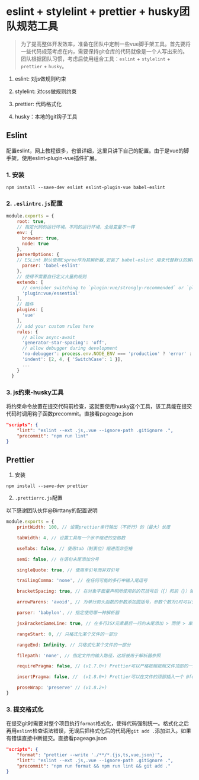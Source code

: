# eslint + stylelint + prettier + husky团队规范工具

> 为了提高整体开发效率，准备在团队中定制一些vue脚手架工具。首先要将一些代码规范考虑在内，需要保持git仓库的代码就像是一个人写出来的。团队根据团队习惯，考虑后使用组合工具：`eslint` + `stylelint` + `prettier` + `husky`。

1. eslint: 对js做规则约束

1. stylelint: 对css做规则约束

1. prettier: 代码格式化

1. husky：本地的git钩子工具

## Eslint

配置eslint，网上教程很多，也很详细，这里只讲下自己的配置。由于是vue的脚手架，使用eslint-plugin-vue插件扩展。

### 1. 安装

``` shell
npm install --save-dev eslint eslint-plugin-vue babel-eslint
```

### 2. `.eslintrc.js`配置

``` js
module.exports = {
    root: true,
    // 指定代码的运行环境。不同的运行环境，全局变量不一样
    env: {
      browser: true,
      node: true
    },
    parserOptions: {
    // ESLint 默认使用Espree作为其解析器,安装了 babel-eslint 用来代替默认的解析器
      parser: 'babel-eslint'
    },
    // 使得不需要自行定义大量的规则
    extends: [
      // consider switching to `plugin:vue/strongly-recommended` or `plugin:vue/recommended` for stricter rules.
      'plugin:vue/essential'
    ],
    // 插件
    plugins: [
      'vue'
    ],
    // add your custom rules here
    rules: {
      // allow async-await
      'generator-star-spacing': 'off',
      // allow debugger during development
      'no-debugger': process.env.NODE_ENV === 'production' ? 'error' : 'off',
      'indent': [2, 4, { 'SwitchCase': 1 }],
      ...
    }
  }
```

### 3. js约束-husky工具

将约束命令放置在提交代码前检查，这就要使用husky这个工具，该工具能在提交代码时调用钩子函数precommit。直接看pageage.json


``` json
"scripts": {
    "lint": "eslint --ext .js,.vue --ignore-path .gitignore .",
    "precommit": "npm run lint"
}
```

## Prettier

1. 安装

``` shell
npm install --save-dev prettier
```

2. `.prettierrc.js`配置

以下感谢团队伙伴@Birttany的配置说明

``` js
module.exports = {
    printWidth: 100, // 设置prettier单行输出（不折行）的（最大）长度

    tabWidth: 4, // 设置工具每一个水平缩进的空格数

    useTabs: false, // 使用tab（制表位）缩进而非空格

    semi: false, // 在语句末尾添加分号

    singleQuote: true, // 使用单引号而非双引号

    trailingComma: 'none', // 在任何可能的多行中输入尾逗号

    bracketSpacing: true, // 在对象字面量声明所使用的的花括号后（{）和前（}）输出空格

    arrowParens: 'avoid', // 为单行箭头函数的参数添加圆括号，参数个数为1时可以省略圆括号

    parser: 'babylon', // 指定使用哪一种解析器

    jsxBracketSameLine: true, // 在多行JSX元素最后一行的末尾添加 > 而使 > 单独一行（不适用于自闭和元素）

    rangeStart: 0, // 只格式化某个文件的一部分

    rangeEnd: Infinity, // 只格式化某个文件的一部分

    filepath: 'none', // 指定文件的输入路径，这将被用于解析器参照

    requirePragma: false, // (v1.7.0+) Prettier可以严格按照按照文件顶部的一些特殊的注释格式化代码，这些注释称为“require pragma”(必须杂注)

    insertPragma: false, //  (v1.8.0+) Prettier可以在文件的顶部插入一个 @format的特殊注释，以表明改文件已经被Prettier格式化过了。

    proseWrap: 'preserve' // (v1.8.2+)
}
```

### 3. 提交格式化

在提交git时需要对整个项目执行`format`格式化，使得代码强制统一。格式化之后再用`eslint`检查语法错误，无误后把格式化后的代码用`git add .`添加进入。如果有错误直接中断提交。直接看pageage.json


``` json
"scripts": {
    "format": "prettier --write './**/*.{js,ts,vue,json}'",
    "lint": "eslint --ext .js,.vue --ignore-path .gitignore .",
    "precommit": "npm run format && npm run lint && git add ."
}
```